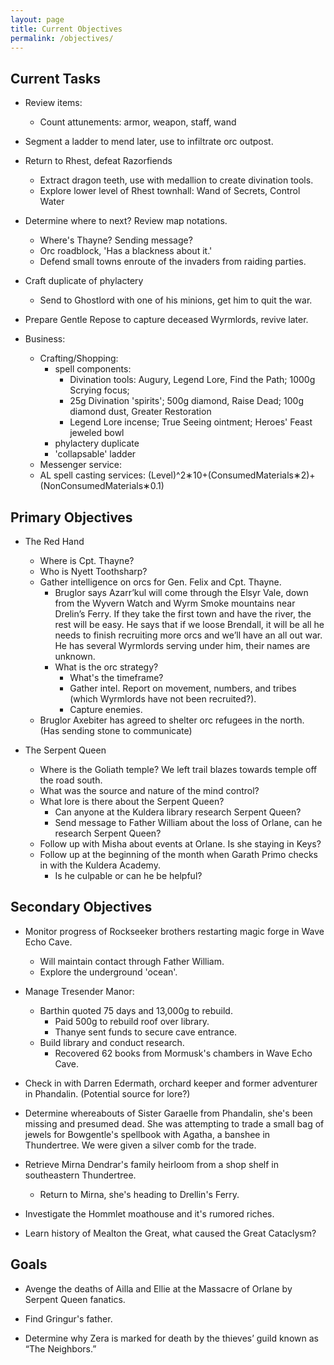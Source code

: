 ```yaml
---
layout: page
title: Current Objectives
permalink: /objectives/
---
```

## Current Tasks

- Review items: 
  - Count attunements: armor, weapon, staff, wand

- Segment a ladder to mend later, use to infiltrate orc outpost.

- Return to Rhest, defeat Razorfiends
  - Extract dragon teeth, use with medallion to create divination tools.
  - Explore lower level of Rhest townhall: Wand of Secrets, Control Water

- Determine where to next? Review map notations.
  - Where's Thayne? Sending message?
  - Orc roadblock, 'Has a blackness about it.'
  - Defend small towns enroute of the invaders from raiding parties.

- Craft duplicate of phylactery
  - Send to Ghostlord with one of his minions, get him to quit the war.

- Prepare Gentle Repose to capture deceased Wyrmlords, revive later.

- Business:
  - Crafting/Shopping:
    - spell components: 
      - Divination tools: Augury, Legend Lore, Find the Path; 1000g Scrying focus;
      - 25g Divination 'spirits'; 500g diamond, Raise Dead; 100g diamond dust, Greater Restoration 
      - Legend Lore incense; True Seeing ointment; Heroes' Feast jeweled bowl
    - phylactery duplicate
    - 'collapsable' ladder
  - Messenger service:
  - AL spell casting services: (Level)^2∗10+(ConsumedMaterials∗2)+(NonConsumedMaterials∗0.1)


## Primary Objectives

- The Red Hand
  - Where is Cpt. Thayne?
  - Who is Nyett Toothsharp?
  - Gather intelligence on orcs for Gen. Felix and Cpt. Thayne. 
    - Bruglor says Azarr’kul will come through the Elsyr Vale, down from the Wyvern Watch and Wyrm Smoke mountains near Drelin’s Ferry. If they take the first town and have the river, the rest will be easy. He says that if we loose Brendall, it will be all he needs to finish recruiting more orcs and we’ll have an all out war. He has several Wyrmlords serving under him, their names are unknown.
    - What is the orc strategy?
      - What's the timeframe?
      - Gather intel. Report on movement, numbers, and tribes (which Wyrmlords have not been recruited?).
      - Capture enemies.
  - Bruglor Axebiter has agreed to shelter orc refugees in the north. (Has sending stone to communicate)

- The Serpent Queen
  - Where is the Goliath temple? We left trail blazes towards temple off the road south.
  - What was the source and nature of the mind control? 
  - What lore is there about the Serpent Queen? 
    - Can anyone at the Kuldera library research Serpent Queen?
    - Send message to Father William about the loss of Orlane, can he research Serpent Queen?
  - Follow up with Misha about events at Orlane. Is she staying in Keys?
  - Follow up at the beginning of the month when Garath Primo checks in with the Kuldera Academy.
    - Is he culpable or can he be helpful?


## Secondary Objectives

- Monitor progress of Rockseeker brothers restarting magic forge in Wave Echo Cave.
  - Will maintain contact through Father William.
  - Explore the underground 'ocean'.

- Manage Tresender Manor: 
  - Barthin quoted 75 days and 13,000g to rebuild.
    - Paid 500g to rebuild roof over library.
    - Thanye sent funds to secure cave entrance.
  - Build library and conduct research.
    - Recovered 62 books from Mormusk's chambers in Wave Echo Cave.

- Check in with Darren Edermath, orchard keeper and former adventurer in Phandalin. (Potential source for lore?)

- Determine whereabouts of Sister Garaelle from Phandalin, she's been missing and presumed dead. She was attempting to trade a small bag of jewels for Bowgentle's spellbook with Agatha, a banshee in Thundertree. We were given a silver comb for the trade.

- Retrieve Mirna Dendrar's family heirloom from a shop shelf in southeastern Thundertree. 
  - Return to Mirna, she's heading to Drellin's Ferry.

- Investigate the Hommlet moathouse and it's rumored riches.

- Learn history of Mealton the Great, what caused the Great Cataclysm?


## Goals

- Avenge the deaths of Ailla and Ellie at the Massacre of Orlane by Serpent Queen fanatics.

- Find Gringur's father.

- Determine why Zera is marked for death by the thieves’ guild known as “The Neighbors.”
